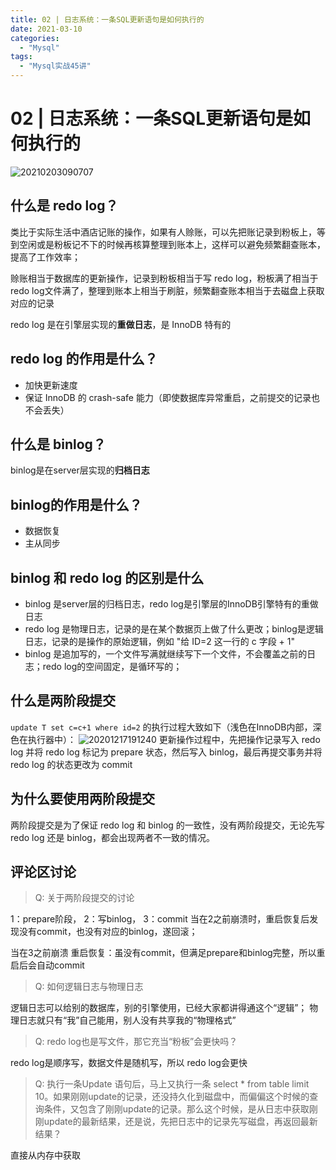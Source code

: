 ```yaml
---
title: 02 | 日志系统：一条SQL更新语句是如何执行的
date: 2021-03-10
categories:
  - "Mysql"
tags:
  - "Mysql实战45讲"
---
```


<!--more-->

# 02 | 日志系统：一条SQL更新语句是如何执行的

![20210203090707](http://pic.zero-tt.fun/note/20210203090707.png)

## 什么是 redo log？

类比于实际生活中酒店记账的操作，如果有人赊账，可以先把账记录到粉板上，等到空闲或是粉板记不下的时候再核算整理到账本上，这样可以避免频繁翻查账本，提高了工作效率；

赊账相当于数据库的更新操作，记录到粉板相当于写 redo log，粉板满了相当于 redo log文件满了，整理到账本上相当于刷脏，频繁翻查账本相当于去磁盘上获取对应的记录

redo log 是在引擎层实现的**重做日志**，是 InnoDB 特有的

## redo log 的作用是什么？
* 加快更新速度
* 保证 InnoDB 的 crash-safe 能力（即使数据库异常重启，之前提交的记录也不会丢失）

## 什么是 binlog？
binlog是在server层实现的**归档日志**

## binlog的作用是什么？
* 数据恢复
* 主从同步

## binlog 和 redo log 的区别是什么

* binlog 是server层的归档日志，redo log是引擎层的InnoDB引擎特有的重做日志
* redo log 是物理日志，记录的是在某个数据页上做了什么更改；binlog是逻辑日志，记录的是操作的原始逻辑，例如 "给 ID=2 这一行的 c 字段 + 1"
* binlog 是追加写的，一个文件写满就继续写下一个文件，不会覆盖之前的日志；redo log的空间固定，是循环写的；

## 什么是两阶段提交
`update T set c=c+1 where id=2` 的执行过程大致如下（浅色在InnoDB内部，深色在执行器中）：
![20201217191240](http://pic.zero-tt.fun/note/20201217191240.png)
更新操作过程中，先把操作记录写入 redo log 并将 redo log 标记为 prepare 状态，然后写入 binlog，最后再提交事务并将 redo log 的状态更改为 commit

## 为什么要使用两阶段提交
两阶段提交是为了保证 redo log 和 binlog 的一致性，没有两阶段提交，无论先写 redo log 还是 binlog，都会出现两者不一致的情况。

## 评论区讨论

>Q: 关于两阶段提交的讨论

1：prepare阶段， 2：写binlog， 3：commit
当在2之前崩溃时，重启恢复后发现没有commit，也没有对应的binlog，遂回滚；

当在3之前崩溃
重启恢复：虽没有commit，但满足prepare和binlog完整，所以重启后会自动commit

>Q: 如何逻辑日志与物理日志

逻辑日志可以给别的数据库，别的引擎使用，已经大家都讲得通这个“逻辑”；
物理日志就只有“我”自己能用，别人没有共享我的“物理格式”

>Q: redo log也是写文件，那它充当“粉板”会更快吗？

redo log是顺序写，数据文件是随机写，所以 redo log会更快

>Q: 执行一条Update 语句后，马上又执行一条 select * from table limit 10。如果刚刚update的记录，还没持久化到磁盘中，而偏偏这个时候的查询条件，又包含了刚刚update的记录。那么这个时候，是从日志中获取刚刚update的最新结果，还是说，先把日志中的记录先写磁盘，再返回最新结果？

直接从内存中获取